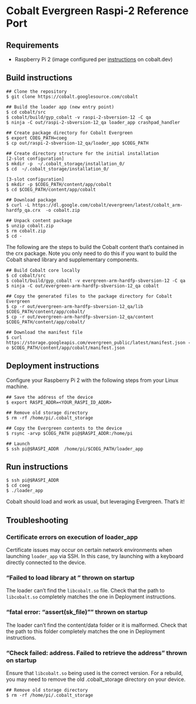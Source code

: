 # Cobalt Evergreen Raspi-2 Reference Port

## Requirements

*   Raspberry Pi 2 (image configured per
    [instructions](https://cobalt.dev/development/setup-raspi.html) on
    cobalt.dev)

## Build instructions

```
## Clone the repository
$ git clone https://cobalt.googlesource.com/cobalt

## Build the loader app (new entry point)
$ cd cobalt/src
$ cobalt/build/gyp_cobalt -v raspi-2-sbversion-12 -C qa
$ ninja -C out/raspi-2-sbversion-12_qa loader_app crashpad_handler

## Create package directory for Cobalt Evergreen
$ export COEG_PATH=coeg
$ cp out/raspi-2-sbversion-12_qa/loader_app $COEG_PATH

## Create directory structure for the initial installation
[2-slot configuration]
$ mkdir -p  ~/.cobalt_storage/installation_0/
$ cd  ~/.cobalt_storage/installation_0/

[3-slot configuration]
$ mkdir -p $COEG_PATH/content/app/cobalt
$ cd $COEG_PATH/content/app/cobalt

## Download package
$ curl -L https://dl.google.com/cobalt/evergreen/latest/cobalt_arm-hardfp_qa.crx  -o cobalt.zip

## Unpack content package
$ unzip cobalt.zip
$ rm cobalt.zip
$ cd -
```

The following are the steps to build the Cobalt content that’s contained in the
crx package. Note you only need to do this if you want to build the Cobalt
shared library and supplementary components.

```
## Build Cobalt core locally
$ cd cobalt/src
$ cobalt/build/gyp_cobalt -v evergreen-arm-hardfp-sbversion-12 -C qa
$ ninja -C out/evergreen-arm-hardfp-sbversion-12_qa cobalt

## Copy the generated files to the package directory for Cobalt Evergreen
$ cp -r out/evergreen-arm-hardfp-sbversion-12_qa/lib   $COEG_PATH/content/app/cobalt/
$ cp -r out/evergreen-arm-hardfp-sbversion-12_qa/content   $COEG_PATH/content/app/cobalt/

## Download the manifest file
$ curl https://storage.googleapis.com/evergreen_public/latest/manifest.json -o $COEG_PATH/content/app/cobalt/manifest.json
```

## Deployment instructions

Configure your Raspberry Pi 2 with the following steps from your Linux machine.

```
## Save the address of the device
$ export RASPI_ADDR=<YOUR_RASPI_ID_ADDR>

## Remove old storage directory
$ rm -rf /home/pi/.cobalt_storage

## Copy the Evergreen contents to the device
$ rsync -arvp $COEG_PATH pi@$RASPI_ADDR:/home/pi

## Launch
$ ssh pi@$RASPI_ADDR  /home/pi/$COEG_PATH/loader_app
```

## Run instructions

```
$ ssh pi@$RASPI_ADDR
$ cd coeg
$ ./loader_app
```

Cobalt should load and work as usual, but leveraging Evergreen. That’s it!

## Troubleshooting

### Certificate errors on execution of loader\_app

Certificate issues may occur on certain network environments when launching
`loader_app` via SSH. In this case, try launching with a keyboard directly
connected to the device.

### “Failed to load library at <path>” thrown on startup

The loader can’t find the `libcobalt.so` file. Check that the path to
`libcobalt.so` completely matches the one in Deployment instructions.

### “fatal error: “assert(sk\_file)”” thrown on startup

The loader can’t find the content/data folder or it is malformed. Check that the
path to this folder completely matches the one in Deployment instructions.

### “Check failed: address. Failed to retrieve the address” thrown on startup

Ensure that `libcobalt.so` being used is the correct version. For a rebuild, you
may need to remove the old .cobalt\_storage directory on your device.

```
## Remove old storage directory
$ rm -rf /home/pi/.cobalt_storage
